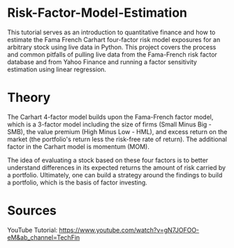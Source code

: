 # Risk-Factor-Model-Estimation
This tutorial serves as an introduction to quantitative finance and how to estimate the Fama French Carhart four-factor risk model exposures for an arbitrary stock using live data in Python. This project covers the process and common pitfalls of pulling live data from the Fama-French risk factor database and from Yahoo Finance and running a factor sensitivity estimation using linear regression.

# Theory
The Carhart 4-factor model builds upon the Fama-French factor model, which is a 3-factor model including the size of firms (Small Minus Big - SMB), the value premium (High Minus Low - HML), and excess return on the market (the portfolio's return less the risk-free rate of return). The additional factor in the Carhart model is momentum (MOM). 

The idea of evaluating a stock based on these four factors is to better understand differences in its expected returns the amount of risk carried by a portfolio. Ultimately, one can build a strategy around the findings to build a portfolio, which is the basis of factor investing.

# Sources
YouTube Tutorial: https://www.youtube.com/watch?v=gN7JOFOO-eM&ab_channel=TechFin
